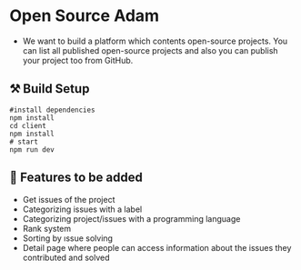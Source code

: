 # Open Source Adam

- We want to build a platform which contents open-source projects. You can list all published open-source projects and also you can publish your project too from GitHub.



## ⚒️ Build Setup 
```
#install dependencies
npm install
cd client
npm install
# start
npm run dev
```


## 📙 Features to be added
- Get issues of the project
- Categorizing issues with a label
- Categorizing project/issues with a programming language
- Rank system
- Sorting by ıssue solving 
- Detail page where people can access information about the issues they contributed and solved
